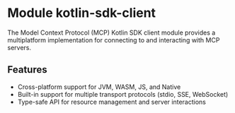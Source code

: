 # Module kotlin-sdk-client

The Model Context Protocol (MCP) Kotlin SDK client module provides a multiplatform implementation for connecting to and
interacting with MCP servers.

## Features

- Cross-platform support for JVM, WASM, JS, and Native
- Built-in support for multiple transport protocols (stdio, SSE, WebSocket)
- Type-safe API for resource management and server interactions
